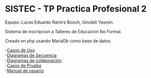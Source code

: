 # SISTEC - TP Practica Profesional 2


Equipo: Lucas Eduardo Ramirz Bonch, Ginobili Yasmin.

Sistema de inscripcion a Talleres de Educacion No Formal.

Creado en php usando MariaDb como base de datos.

-[Casos de Uso](https://github.com/Lubonch/SISTEC/tree/master/MISC/Casos%20de%20uso)<br />
-[Diagramas de Secuencia](https://github.com/Lubonch/SISTEC/tree/master/MISC/Diagramas%20de%20secuencia)<br />
-[Diagramas de colaboración](https://github.com/Lubonch/SISTEC/tree/master/MISC/diagramas%20de%20colaboracion)<br />
-[Casos de Prueba](https://github.com/Lubonch/SISTEC/tree/master/MISC/Casos%20de%20prueba)<br />
-[Manual de usuario](https://github.com/Lubonch/SISTEC/tree/master/MISC/Manual%20de%20uso)<br />

